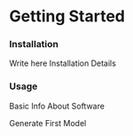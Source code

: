 # Getting Started

### Installation

Write here Installation Details

### Usage

Basic Info About Software

Generate First Model